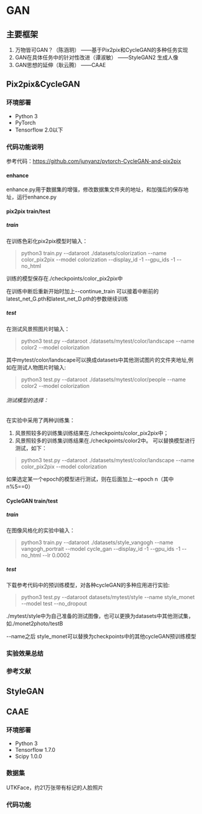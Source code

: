 # GAN
## 主要框架
1. 万物皆可GAN？（陈涵玥）
	——基于Pix2pix和CycleGAN的多种任务实现
2. GAN在具体任务中的针对性改进（谭淑敏）
	——StyleGAN2 生成人像
3. GAN思想的延伸（耿云腾）
	——CAAE

## Pix2pix&CycleGAN
### 环境部署
* Python 3
* PyTorch
* Tensorflow 2.0以下

### 代码功能说明
参考代码：https://github.com/junyanz/pytorch-CycleGAN-and-pix2pix
#### enhance
enhance.py用于数据集的增强，修改数据集文件夹的地址，和加强后的保存地址，运行enhance.py

#### pix2pix train/test
##### train
在训练色彩化pix2pix模型时输入：
> python3 train.py --dataroot ./datasets/colorization --name color_pix2pix --model colorization --display_id -1 --gpu_ids -1 --no_html

训练的模型保存在./checkpoints/color_pix2pix中

在训练中断后重新开始时加上--continue_train 可以接着中断前的latest_net_G.pth和latest_net_D.pth的参数继续训练

##### test

在测试风景照图片时输入：
>python3 test.py --dataroot ./datasets/mytest/color/landscape --name color2 --model colorization 

其中mytest/color/landscape可以换成datasets中其他测试图片的文件夹地址,例如在测试人物图片时输入:
> python3 test.py --dataroot ./datasets/mytest/color/people --name color2 --model colorization 

###### 测试模型的选择：
在实验中采用了两种训练集：
1. 风景照较多的训练集训练结果在./checkpoints/color_pix2pix中；
2. 风景照较多的训练集训练结果在./checkpoints/color2中。
可以替换模型进行测试，如下：
>python3 test.py --dataroot ./datasets/mytest/color/landscape --name color_pix2pix --model colorization 

如果选定某一个epoch的模型进行测试，则在后面加上--epoch n（其中n%5==0）

#### CycleGAN train/test
##### train
在图像风格化的实验中输入：
>python3 train.py --dataroot ./datasets/style_vangogh --name vangogh_portrait --model cycle_gan --display_id -1 --gpu_ids -1 --no_html --lr 0.0002

##### test
下载参考代码中的预训练模型，对各种cycleGAN的多种应用进行实验:
>python3 test.py --dataroot datasets/mytest/style --name style_monet --model test --no_dropout

./mytest/style中为自己准备的测试图像，也可以更换为datasets中其他测试集，如./monet2photo/testB

--name之后 style_monet可以替换为checkpoints中的其他cycleGAN预训练模型

### 实验效果总结

### 参考文献

## StyleGAN

## CAAE
### 环境部署
* Python 3
* Tensorflow 1.7.0
* Scipy 1.0.0
### 数据集
UTKFace，约21万张带有标记的人脸照片
### 代码功能

